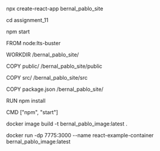 npx create-react-app bernal_pablo_site

cd assignment_11

npm start

FROM node:lts-buster

WORKDIR /bernal_pablo_site/

COPY public/ /bernal_pablo_site/public

COPY src/ /bernal_pablo_site/src

COPY package.json /bernal_pablo_site/

RUN npm install

CMD ["npm", "start"]

docker image build -t bernal_pablo_image:latest .

docker run -dp 7775:3000 --name react-example-container bernal_pablo_image:latest
